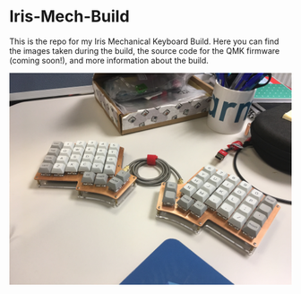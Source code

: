 # Iris-Mech-Build
This is the repo for my Iris Mechanical Keyboard Build. Here you can find the images taken during the build, the source code for the QMK firmware (coming soon!), and more information about the build.

![](images/IMG_8335.JPG)
